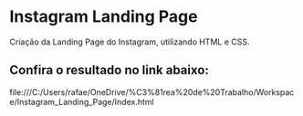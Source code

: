 # Instagram Landing Page

Criação da Landing Page do Instagram, utilizando HTML e CSS.

## Confira o resultado no link abaixo:

file:///C:/Users/rafae/OneDrive/%C3%81rea%20de%20Trabalho/Workspace/Instagram_Landing_Page/Index.html
